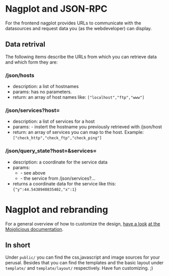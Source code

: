 # Nagplot and JSON-RPC

For the frontend nagplot provides URLs to communicate with the datasources and
request data you (as the webdeveloper) can display.

## Data retrival

The following items describe the URLs from which you can retrieve data and which form they are:

### /json/hosts

- description: a list of hostnames
- params: has no parameters.
- return: an array of host names like: ```["localhost","ftp","www"]```

### /json/services?host=<host>

- description: a list of services for a host
- params: <host> - instert the hostname you previously retrieved with /json/host
- return: an array of services you can map to the host. 
  Example: ```["check_http","check_ftp","check_ping"]```

### /json/query_state?host=<host>&services=<service>

- description: a coordinate for the service data
- params:
  - <host> - see above
  - <service> - the service from /json/services?...
- returns a coordinate data for the service like this: ```{"y":44.5438940835402,"x":1}```

# Nagplot and rebranding

For a general overview of how to customize the design, [have a look](https://github.com/kraih/mojo/wiki/Working-with-the-templating-system) [at the](http://mojolicio.us/perldoc/Mojolicious/Plugin/DefaultHelpers)
[Mojolicious documentation](http://mojolicio.us/perldoc/Mojo/Template).

## In short

Under `public/` you can find the css,javascript and image sources for your
perusal. Besides that you can find the templates and the basic layout under
`template/` and `template/layout/` respectively. Have fun customizing. ;)
